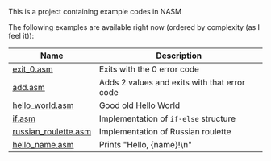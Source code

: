 This is a project containing example codes in NASM

The following examples are available right now (ordered by complexity (as I feel it)):

| Name                                         | Description                                  |
| -------------------------------------------- | -------------------------------------------- |
| [exit_0.asm](exit_0.asm)                     | Exits with the 0 error code                  |
| [add.asm](add.asm)                           | Adds 2 values and exits with that error code |
| [hello_world.asm](hello_world.asm)           | Good old Hello World                         |
| [if.asm](if.asm)                             | Implementation of `if-else` structure        |
| [russian_roulette.asm](russian_roulette.asm) | Implementation of Russian roulette           |
| [hello_name.asm](hello_name.asm)             | Prints "Hello, {name}!\n"                    |